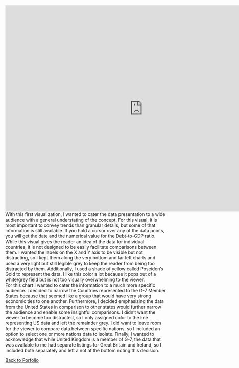 <iframe src="https://data.oecd.org/chart/6S8g" width="860" height="645" style="border: 0" mozallowfullscreen="true" webkitallowfullscreen="true" allowfullscreen="true"><a href="https://data.oecd.org/chart/6S8g" target="_blank">OECD Chart: General government debt, Total, % of GDP, Annual, 2020</a></iframe>


<div class="flourish-embed flourish-chart" data-src="visualisation/11678025"><script src="https://public.flourish.studio/resources/embed.js"></script></div>
With this first visualization, I wanted to cater the data presentation to a wide audience with a general understating of the concept. For this visual, it is most important to convey trends than granular details, but some of that information is still available. If you hold a cursor over any of the data points, you will get the date and the numerical value for the Debt-to-GDP ratio. While this visual gives the reader an idea of the data for individual countries, it is not designed to be easily facilitate comparisons between them. I wanted the labels on the X and Y axis to be visible but not distracting, so I kept them along the very bottom and far left charts and used a very light but still legible grey to keep the reader from being too distracted by them. Additionally, I used a shade of yellow called Poseidon’s Gold to represent the data. I like this color a lot because it pops out of a white/grey field but is not too visually overwhelming to the viewer.
<div class="flourish-embed flourish-chart" data-src="visualisation/11704034"><script src="https://public.flourish.studio/resources/embed.js"></script></div>
For this chart I wanted to cater the information to a much more specific audience. I decided to narrow the Countries represented to the G-7 Member States because that seemed like a group that would have very strong economic ties to one another. Furthermore, I decided emphasizing the data from the United States in comparison to other states would further narrow the audience and enable some insightful comparisons. I didn’t want the viewer to become too distracted, so I only assigned color to the line representing US data and left the remainder grey. I did want to leave room for the viewer to compare data between specific nations, so I included an option to select one or more nations data to isolate. Finally, I wanted to acknowledge that while United Kingdom is a member of G-7, the data that was available to me had separate listings for Great Britain and Ireland, so I included both separately and left a not at the bottom noting this decision.

[Back to Porfolio](https://duncbind.github.io/portfolio/)
